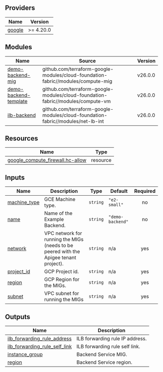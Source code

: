<!-- BEGIN_TF_DOCS -->
## Providers

| Name | Version |
|------|---------|
| <a name="provider_google"></a> [google](#provider\_google) | >= 4.20.0 |

## Modules

| Name | Source | Version |
|------|--------|---------|
| <a name="module_demo-backend-mig"></a> [demo-backend-mig](#module\_demo-backend-mig) | github.com/terraform-google-modules/cloud-foundation-fabric//modules/compute-mig | v26.0.0 |
| <a name="module_demo-backend-template"></a> [demo-backend-template](#module\_demo-backend-template) | github.com/terraform-google-modules/cloud-foundation-fabric//modules/compute-vm | v26.0.0 |
| <a name="module_ilb-backend"></a> [ilb-backend](#module\_ilb-backend) | github.com/terraform-google-modules/cloud-foundation-fabric//modules/net-lb-int | v26.0.0 |

## Resources

| Name | Type |
|------|------|
| [google_compute_firewall.hc-allow](https://registry.terraform.io/providers/hashicorp/google/latest/docs/resources/compute_firewall) | resource |

## Inputs

| Name | Description | Type | Default | Required |
|------|-------------|------|---------|:--------:|
| <a name="input_machine_type"></a> [machine\_type](#input\_machine\_type) | GCE Machine type. | `string` | `"e2-small"` | no |
| <a name="input_name"></a> [name](#input\_name) | Name of the Example Backend. | `string` | `"demo-backend"` | no |
| <a name="input_network"></a> [network](#input\_network) | VPC network for running the MIGs (needs to be peered with the Apigee tenant project). | `string` | n/a | yes |
| <a name="input_project_id"></a> [project\_id](#input\_project\_id) | GCP Project id. | `string` | n/a | yes |
| <a name="input_region"></a> [region](#input\_region) | GCP Region for the MIGs. | `string` | n/a | yes |
| <a name="input_subnet"></a> [subnet](#input\_subnet) | VPC subnet for running the MIGs | `string` | n/a | yes |

## Outputs

| Name | Description |
|------|-------------|
| <a name="output_ilb_forwarding_rule_address"></a> [ilb\_forwarding\_rule\_address](#output\_ilb\_forwarding\_rule\_address) | ILB forwarding rule IP address. |
| <a name="output_ilb_forwarding_rule_self_link"></a> [ilb\_forwarding\_rule\_self\_link](#output\_ilb\_forwarding\_rule\_self\_link) | ILB forwarding rule self link. |
| <a name="output_instance_group"></a> [instance\_group](#output\_instance\_group) | Backend Service MIG. |
| <a name="output_region"></a> [region](#output\_region) | Backend Service region. |
<!-- END_TF_DOCS -->
